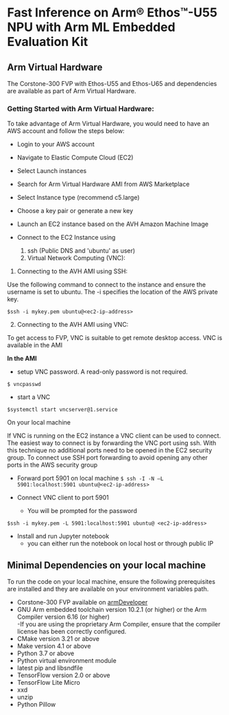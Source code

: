 # Fast Inference on Arm® Ethos™-U55 NPU with Arm ML Embedded Evaluation Kit


## Arm Virtual Hardware


The Corstone-300 FVP with Ethos-U55 and Ethos-U65 and dependencies are available as part of Arm Virtual Hardware. 

###  Getting Started with Arm Virtual Hardware:

To take advantage of Arm Virtual Hardware, you would need to have an AWS account and follow the steps below:

- Login to your AWS account
    
- Navigate to Elastic Compute Cloud (EC2)

- Select Launch instances

- Search for Arm Virtual Hardware AMI from AWS Marketplace

- Select Instance type (recommend c5.large)

- Choose a key pair or generate a new key

- Launch an EC2 instance based on the AVH Amazon Machine Image

- Connect to the EC2 Instance using
    1. ssh (Public DNS and 'ubuntu' as user) 
    2. Virtual Network Computing (VNC):

1. Connecting to the AVH AMI using SSH:

Use the following command to connect to the instance and ensure the username is set to ubuntu. The -i specifies the
location of the AWS private key.

`$ssh -i mykey.pem ubuntu@<ec2-ip-address>`

2. Connecting to the AVH AMI using VNC:

To get access to FVP, VNC is suitable to get remote desktop access. VNC is available in the AMI

**In the AMI**

- setup VNC password. A read-only password is not required.

`$ vncpasswd`

- start a VNC

`$systemctl start vncserver@1.service`

On your local machine

If VNC is running on the EC2 instance a VNC client can be used to connect. The easiest way to connect is by forwarding
the VNC port using ssh. With this technique no additional ports need to be opened in the EC2 security group. To connect
use SSH port forwarding to avoid opening any other ports in the AWS security group

- Forward port 5901 on local machine `$ ssh -I -N –L 5901:localhost:5901 ubuntu@<ec2-ip-address>`

- Connect VNC client to port 5901

    - You will be prompted for the password
    
`$ssh -i mykey.pem -L 5901:localhost:5901 ubuntu@ <ec2-ip-address>`

- Install and run Jupyter notebook
    - you can either run the notebook on local host or through public IP 

## Minimal Dependencies on your local machine


To run the code on your local machine, ensure the following prerequisites are installed and they are available on your environment variables path.


- Corstone-300 FVP available on [armDeveloper](https://developer.arm.com/tools-and-software/simulation-models/fixed-virtual-platforms) 
- GNU Arm embedded toolchain version 10.2.1 (or higher) or the Arm Compiler version 6.16 (or higher)  
    -If you are using the proprietary Arm Compiler, ensure that the compiler license has been correctly configured.
- CMake version 3.21 or above 
- Make version 4.1 or above
- Python  3.7 or above  
- Python virtual environment module 
- latest pip and libsndfile
- TensorFlow version 2.0 or above
- TensorFlow Lite Micro
- xxd
- unzip
- Python Pillow



